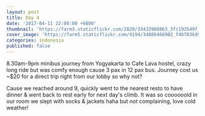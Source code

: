 ```yaml
---
layout: post
title: Day 4
date: '2017-04-11 22:00:00 +0800'
thumbnail: 'https://farm3.staticflickr.com/2820/33432988863_3fc193549f_z_d.jpg'
cover_image: 'https://farm5.staticflickr.com/4194/34086468902_f4b7836d99_k_d.jpg'
categories: indonesia
published: false
---
```

8.30am-9pm minibus journey from Yogyakarta to Cafe Lava hostel, crazy long ride but was comfy enough cause 3 pax in 12 pax bus. Journey cost us ~$20 for a direct trip right from our lobby so why not?

Cause we reached around 9, quickly went to the nearest resto to have dinner & went back to rest early for next day's climb. It was so coooooold in our room we slept with socks & jackets haha but not complaining, love cold weather!